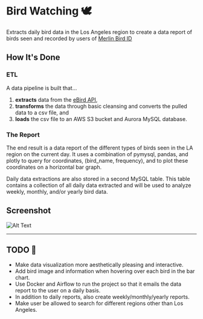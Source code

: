 # Bird Watching 🕊
Extracts daily bird data in the Los Angeles region to create a data report of birds seen and recorded by users of [Merlin Bird ID](https://merlin.allaboutbirds.org)

## How It's Done
### **ETL**
A data pipeline is built that...

1. **extracts** data from the [eBird API](https://documenter.getpostman.com/view/664302/S1ENwy59),
2. **transforms** the data through basic cleansing and converts the pulled data to a csv file, and
3. **loads** the csv file to an AWS S3 bucket and Aurora MySQL database.

### **The Report**
The end result is a data report of the different types of birds seen in the LA region on the current day. It uses a combination of pymysql, pandas, and plotly to query for coordinates, (bird_name, frequency), and to plot these coordinates on a horizontal bar graph.

Daily data extractions are also stored in a second MySQL table. This table contains a collection of all daily data extracted and will be used to analyze weekly, monthly, and/or yearly bird data.

## Screenshot
![Alt Text](https://media.giphy.com/media/R8T0Cw1KD6nxByOkZJ/giphy.gif)

------

## TODO 📌
- Make data visualization more aesthetically pleasing and interactive.
- Add bird image and information when hovering over each bird in the bar chart.
- Use Docker and Airflow to run the project so that it emails the data report to the user on a daily basis.
- In addition to daily reports, also create weekly/monthly/yearly reports.
- Make user be allowed to search for different regions other than Los Angeles.
